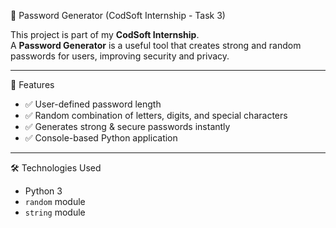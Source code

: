 🔐 Password Generator (CodSoft Internship - Task 3)

This project is part of my **CodSoft Internship**.  
A **Password Generator** is a useful tool that creates strong and random passwords for users, improving security and privacy.  

---
📌 Features
- ✅ User-defined password length  
- ✅ Random combination of letters, digits, and special characters  
- ✅ Generates strong & secure passwords instantly  
- ✅ Console-based Python application  

---
🛠️ Technologies Used
- Python 3  
- `random` module  
- `string` module  
